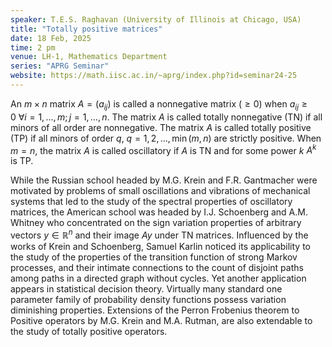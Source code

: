 ```yaml
---
speaker: T.E.S. Raghavan (University of Illinois at Chicago, USA)
title: "Totally positive matrices"
date: 18 Feb, 2025
time: 2 pm
venue: LH-1, Mathematics Department
series: "APRG Seminar"
website: https://math.iisc.ac.in/~aprg/index.php?id=seminar24-25
---
```


An $m \times n$ matrix $A = (a_{ij})$ is called a nonnegative matrix ($\geq 0$) when $a_{ij} \geq 0\ \forall i=1,\dots,m; j = 1,\dots,n$. The matrix
$A$ is called totally nonnegative (TN) if all minors of all order are nonnegative. The matrix $A$ is called totally positive (TP) if all minors of
order $q$, $q = 1, 2, \dots, \min(m, n)$ are strictly positive. When $m=n$, the matrix $A$ is called oscillatory if $A$ is TN and for some power
$k$ $A^k$ is TP.

While the Russian school headed by M.G. Krein and F.R. Gantmacher were motivated by problems of small oscillations and vibrations of mechanical
systems that led to the study of the spectral properties of oscillatory matrices, the American school was headed by I.J. Schoenberg and A.M. Whitney
who concentrated on the sign variation properties of arbitrary vectors $y \in \mathbb{R}^n$ and their image $Ay$ under TN matrices. Influenced by
the works of Krein and Schoenberg, Samuel Karlin noticed its applicability to the study of the properties of the transition function of strong
Markov processes, and their intimate connections to the count of disjoint paths among paths in a directed graph without cycles. Yet another application
appears in statistical decision theory. Virtually many standard one parameter family of probability density functions possess variation diminishing
properties. Extensions of the Perron Frobenius theorem to Positive operators by M.G. Krein and M.A. Rutman, are also extendable to the study of
totally positive operators.

